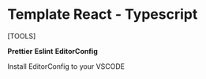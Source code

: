 Template React - Typescript
============

[TOOLS]

**Prettier**
**Eslint**
**EditorConfig**

Install EditorConfig to your VSCODE

